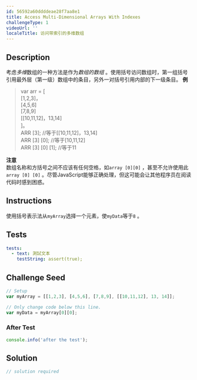 ```yaml
---
id: 56592a60ddddeae28f7aa8e1
title: Access Multi-Dimensional Arrays With Indexes
challengeType: 1
videoUrl: ''
localeTitle: 访问带索引的多维数组
---
```


## Description
<section id="description">考虑<dfn>多维</dfn>数组的一种方法是作为<em>数组的数组</em> 。使用括号访问数组时，第一组括号引用最外层（第一级）数组中的条目，另外一对括号引用内部的下一级条目。 <strong>例</strong> <blockquote> var arr = [ <br> [1,2,3]， <br> [4,5,6] <br> [7,8,9] <br> [[10,11,12]，13,14] <br> ]。 <br> ARR [3]; //等于[[10,11,12]，13,14] <br> ARR [3] [0]; //等于[10,11,12] <br> ARR [3] [0] [1]; //等于11 </blockquote> <strong>注意</strong> <br>数组名称和方括号之间不应该有任何空格，如<code>array [0][0]</code> ，甚至不允许使用此<code>array [0] [0]</code> 。尽管JavaScript能够正确处理，但这可能会让其他程序员在阅读代码时感到困惑。 </section>

## Instructions
<section id="instructions">使用括号表示法从<code>myArray</code>选择一个元素，使<code>myData</code>等于<code>8</code> 。 </section>

## Tests
<section id='tests'>

```yml
tests:
  - text: 測試文本
    testString: assert(true);

```

</section>

## Challenge Seed
<section id='challengeSeed'>

<div id='js-seed'>

```js
// Setup
var myArray = [[1,2,3], [4,5,6], [7,8,9], [[10,11,12], 13, 14]];

// Only change code below this line.
var myData = myArray[0][0];

```

</div>


### After Test
<div id='js-teardown'>

```js
console.info('after the test');
```

</div>

</section>

## Solution
<section id='solution'>

```js
// solution required
```
</section>
